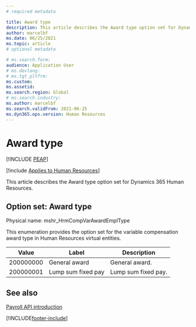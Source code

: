 ```yaml
---
# required metadata

title: Award type
description: This article describes the Award type option set for Dynamics 365 Human Resources.
author: marcelbf
ms.date: 06/25/2021
ms.topic: article
# optional metadata

# ms.search.form: 
audience: Application User
# ms.devlang: 
# ms.tgt_pltfrm: 
ms.custom: 
ms.assetid: 
ms.search.region: Global
# ms.search.industry: 
ms.author: marcelbf
ms.search.validFrom: 2021-06-25
ms.dyn365.ops.version: Human Resources
---
```


# Award type


[!INCLUDE [PEAP](../includes/peap-1.md)]

[!include [Applies to Human Resources](../includes/applies-to-hr.md)]

This article describes the Award type option set for Dynamics 365 Human Resources.

## Option set: Award type

Physical name: mshr_HrmCompVarAwardEmplType

This enumeration provides the option set for the variable compensation award type in Human Resources virtual entities.

| Value | Label | Description |
| --- | --- | --- |
| 200000000 | General award | General award. |
| 200000001 | Lump sum fixed pay | Lump sum fixed pay. |

## See also

[Payroll API introduction](hr-admin-integration-payroll-api-introduction.md)<br>


[!INCLUDE[footer-include](../includes/footer-banner.md)]
